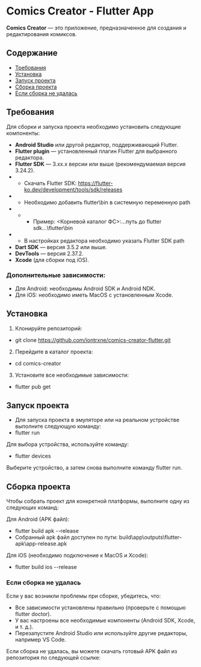 # Comics Creator - Flutter App

**Comics Creator** — это приложение, предназначенное для создания и редактирования комиксов.


## Содержание

- [Требования](#требования)
- [Установка](#установка)
- [Запуск проекта](#запуск-проекта)
- [Сборка проекта](#сборка-проекта)
- [Если сборка не удалась](#если-сборка-не-удалась)


## Требования

Для сборки и запуска проекта необходимо установить следующие компоненты:

- **Android Studio** или другой редактор, поддерживающий Flutter.
- **Flutter plugin** — установленный плагин Flutter для выбранного редактора.
- **Flutter SDK** — 3.xx.x версии или выше (рекомендумаемая версия 3.24.2).
- - Скачать Flutter SDK: https://flutter-ko.dev/development/tools/sdk/releases
- - Необходимо добавить flutter\bin в системную переменную path
- - - Пример: <Корневой каталог ФС>:\...путь до flutter sdk...\flutter\bin
- - В настройках редактора необходимо указать Flutter SDK path
- **Dart SDK** — версия 3.5.2 или выше.
- **DevTools** — версия 2.37.2.
- **Xcode** (для сборки под iOS).


### Дополнительные зависимости:

- Для Android: необходимы Android SDK и Android NDK.
- Для iOS: необходимо иметь MacOS с установленным Xcode.


## Установка

1. Клонируйте репозиторий:
- git clone https://github.com/iontrxne/comics-creator-flutter.git

2. Перейдите в каталог проекта:
- cd comics-creator

3. Установите все необходимые зависимости:
- flutter pub get


## Запуск проекта

- Для запуска проекта в эмуляторе или на реальном устройстве выполните следующую команду:
- flutter run

Для выбора устройства, используйте команду:
- flutter devices

Выберите устройство, а затем снова выполните команду flutter run.


## Сборка проекта

Чтобы собрать проект для конкретной платформы, выполните одну из следующих команд:

Для Android (APK файл):
- flutter build apk --release
- Собранный apk файл доступен по пути: build\app\outputs\flutter-apk\app-release.apk

Для iOS (необходимо подключение к MacOS и Xcode):
- flutter build ios --release


### Если сборка не удалась
Если у вас возникли проблемы при сборке, убедитесь, что:

- Все зависимости установлены правильно (проверьте с помощью flutter doctor).
- У вас настроены все необходимые компоненты (Android SDK, Xcode, и т. д.).
- Перезапустите Android Studio или используйте другие редакторы, например VS Code.

Если сборка не удалась, вы можете скачать готовый APK файл из репозитория по следующей ссылке: